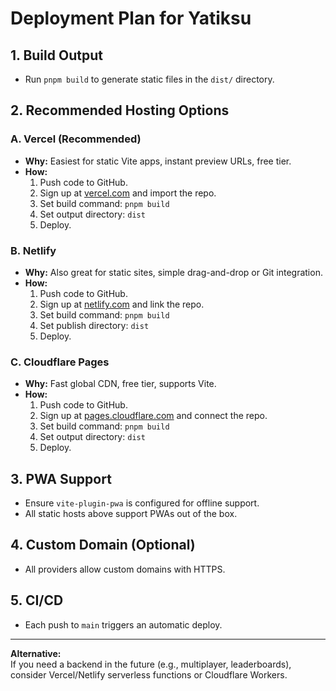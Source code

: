 # Deployment Plan for Yatiksu

## 1. Build Output

- Run `pnpm build` to generate static files in the `dist/` directory.

## 2. Recommended Hosting Options

### A. Vercel (Recommended)

- **Why:** Easiest for static Vite apps, instant preview URLs, free tier.
- **How:**
    1. Push code to GitHub.
    2. Sign up at [vercel.com](https://vercel.com/) and import the repo.
    3. Set build command: `pnpm build`
    4. Set output directory: `dist`
    5. Deploy.

### B. Netlify

- **Why:** Also great for static sites, simple drag-and-drop or Git integration.
- **How:**
    1. Push code to GitHub.
    2. Sign up at [netlify.com](https://netlify.com/) and link the repo.
    3. Set build command: `pnpm build`
    4. Set publish directory: `dist`
    5. Deploy.

### C. Cloudflare Pages

- **Why:** Fast global CDN, free tier, supports Vite.
- **How:**
    1. Push code to GitHub.
    2. Sign up at [pages.cloudflare.com](https://pages.cloudflare.com/) and connect the repo.
    3. Set build command: `pnpm build`
    4. Set output directory: `dist`
    5. Deploy.

## 3. PWA Support

- Ensure `vite-plugin-pwa` is configured for offline support.
- All static hosts above support PWAs out of the box.

## 4. Custom Domain (Optional)

- All providers allow custom domains with HTTPS.

## 5. CI/CD

- Each push to `main` triggers an automatic deploy.

---

**Alternative:**  
If you need a backend in the future (e.g., multiplayer, leaderboards), consider Vercel/Netlify serverless functions or Cloudflare Workers.
